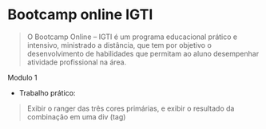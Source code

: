 # Bootcamp online IGTI

> O Bootcamp Online – IGTI é um programa educacional prático e intensivo, ministrado a distância, 
> que tem por objetivo o desenvolvimento de habilidades que permitam ao aluno desempenhar atividade 
> profissional na área.


Modulo 1

* Trabalho prático:

> Exibir o ranger das três cores primárias, e exibir o resultado da combinação em uma div (tag)



